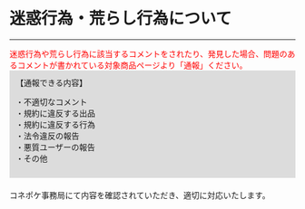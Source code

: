 # 迷惑行為・荒らし行為について
<hr>
<font color="#ff0000">迷惑行為や荒らし行為に該当するコメントをされたり、発見した場合、問題のあるコメントが書かれている対象商品ページより「通報」ください。</font>
<div style="padding: 10px; margin-bottom: 20px; border: 1px solid #dcdcdc; background-color: #dcdcdc;">
【通報できる内容】

・不適切なコメント<br>
・規約に違反する出品<br>
・規約に違反する行為<br>
・法令違反の報告<br>
・悪質ユーザーの報告<br>
・その他</div>

コネポケ事務局にて内容を確認されていただき、適切に対応いたします。
